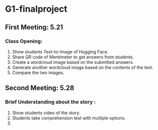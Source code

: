 # G1-finalproject
## First Meeting: 5.21
### Class Opening: 
1. Show students Text-to-Image of Hugging Face.
2. Share QR code of Mentimeter to get answers from students.
3. Create a wordcloud image based on the submitted answers.
4. Generate another wordcloud image based on the contents of the text.
5. Compare the two images.

## Second Meeting: 5.28
### Brief Understanding about the story :
1. Show students video of the story.
2. Students take comprehension test with multiple options.
3. 



   
